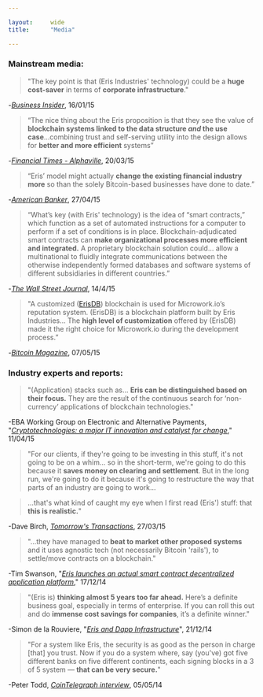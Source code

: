 ```yaml
---

layout:     wide
title:      "Media"

---
```

### **Mainstream media:**

>  "The key point is that (Eris Industries' technology) could be a **huge cost-saver** in terms of **corporate infrastructure**."

-[*Business Insider*](http://www.businessinsider.com.au/europe-15-most-innovative-finance-startups-2015-1#14-eris-industries-all-about-data-2), 16/01/15

>  “The nice thing about the Eris proposition is that they see the value of **blockchain systems linked to the data structure *and* the use case**...combining trust and self-serving utility into the design allows for **better and more efficient** systems”

-[*Financial Times - Alphaville*](http://ftalphaville.ft.com/2015/03/20/2122415/blockchains-as-a-public-and-private-resource/?Authorised=false5hrwiey), 20/03/15

>  “Eris’ model might actually **change the existing financial industry more** so than the solely Bitcoin-based businesses have done to date.”

-[*American Banker*](http://www.americanbanker.com/news/bank-technology/practical-ways-to-use-blockchain-technology-could-win-over-banks-1074001-1.html), 27/04/15

>  “What’s key (with Eris' technology) is the idea of “smart contracts,” which function as a set of automated instructions for a computer to perform if a set of conditions is in place. Blockchain-adjudicated smart contracts can **make organizational processes more efficient and integrated.** A proprietary blockchain solution could... allow a multinational to fluidly integrate communications between the otherwise independently formed databases and software systems of different subsidiaries in different countries.”

-[*The Wall Street Journal*](http://blogs.wsj.com/moneybeat/2015/04/14/bitbeat-blockchains-without-coins-stir-tensions-in-bitcoin-community/), 14/4/15

>  "A customized ([ErisDB](https://erisdb.erisindustries.com)) blockchain is used for Microwork.io’s reputation system. (ErisDB) is a blockchain platform built by Eris Industries... The **high level of customization** offered by (ErisDB) made it the right choice for Microwork.io during the development process.”

-[*Bitcoin Magazine*](https://bitcoinmagazine.com/20313/microwork-io-uses-smart-contracts-coordinate-small-tasks-worldwide/), 07/05/15

### **Industry experts and reports:**

>  "(Application) stacks such as... **Eris can be distinguished based on their focus.** They are the result of the continuous search for ‘non-currency’ applications of blockchain technologies."

-EBA Working Group on Electronic and Alternative Payments, "[*Cryptotechnologies: a major IT innovation and catalyst for change*](https://www.abe-eba.eu/downloads/knowledge-and-research/EBA_20150511_EBA_Cryptotechnologies_a_major_IT_innovation_v1.0.pdf)," 11/04/15

> "For our clients, if they're going to be investing in this stuff, it's not going to be on a whim... so in the short-term, we're going to do this because it **saves money on clearing and settlement**. But in the long run, we're going to do it because it's going to restructure the way that parts of an industry are going to work... 

> ...that's what kind of caught my eye when I first read (Eris') stuff: that **this is realistic.**"

-Dave Birch, [*Tomorrow's Transactions*](http://www.chyp.com/podcasts/preston-byrne-eris-industries-27032015/), 27/03/15

>  "...they have managed to **beat to market other proposed systems** and it uses agnostic tech (not necessarily Bitcoin 'rails'), to settle/move contracts on a blockchain."

-Tim Swanson, "[*Eris launches an actual smart contract decentralized application platform*](http://www.ofnumbers.com/2014/12/17/eris-launches-an-actual-smart-contract-decentralized-application-platform/)," 17/12/14

>  "(Eris is) **thinking almost 5 years too far ahead.** Here’s a definite business goal, especially in terms of enterprise. If you can roll this out and do **immense cost savings for companies**, it’s a definite winner."

-Simon de la Rouviere, "[*Eris and Dapp Infrastructure*](http://simondlr.com/post/105806054868/eris-dapp-infrastructure)", 21/12/14

>  "For a system like Eris, the security is as good as the person in charge [that] you trust. Now if you do a system where, say (you've) got five different banks on five different continents, each signing blocks in a 3 of 5 system — **that can be very secure.**"

-Peter Todd, [*CoinTelegraph interview*](http://cointelegraph.com/news/114156/peter-todd-on-bitgos-patenting-of-multisig-mits-funding-of-core-development-and-innovation), 05/05/14
